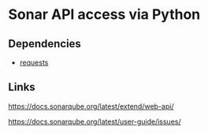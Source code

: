 # Sonar API access via Python


## Dependencies
- [requests](https://pypi.org/project/requests/)


## Links
https://docs.sonarqube.org/latest/extend/web-api/

https://docs.sonarqube.org/latest/user-guide/issues/


